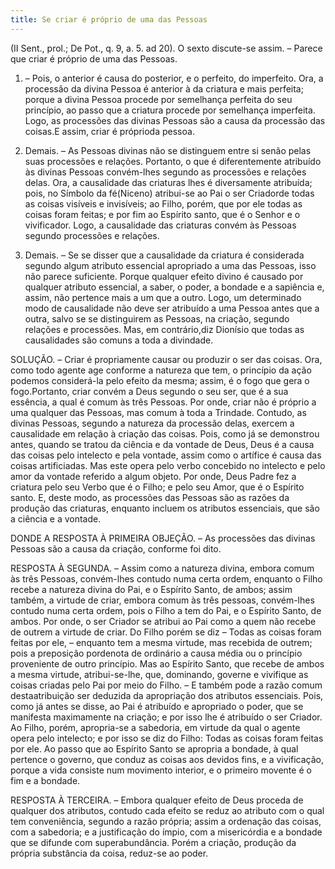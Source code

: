 ```yaml
---
title: Se criar é próprio de uma das Pessoas
---
```


(II Sent., prol.; De Pot., q. 9, a. 5. ad 20).
  O sexto discute-se assim. – Parece que criar é próprio de uma das Pessoas.  

1. – Pois, o anterior é causa do posterior, e o perfeito, do imperfeito. Ora, a processão da divina Pessoa é anterior à da criatura e mais perfeita; porque a divina Pessoa procede por semelhança perfeita do seu princípio, ao passo que a criatura procede por semelhança imperfeita. Logo, as processões das divinas Pessoas são a causa da processão das coisas.E assim, criar é próprioda pessoa.  

2. Demais. – As Pessoas divinas não se distinguem entre si senão pelas suas processões e relações. Portanto, o que é diferentemente atribuído às divinas Pessoas convém-lhes segundo as processões e relações delas. Ora, a causalidade das criaturas lhes é diversamente atribuída; pois, no Símbolo da fé(Niceno) atribui-se ao Pai o ser Criadorde todas as coisas visíveis e invisíveis; ao Filho, porém, que por ele todas as coisas foram feitas; e por fim ao Espírito santo, que é o Senhor e o vivificador. Logo, a causalidade das criaturas convém às Pessoas segundo processões e relações. 

3. Demais. – Se se disser que a causalidade da criatura é considerada segundo algum atributo essencial apropriado a uma das Pessoas, isso não parece suficiente. Porque qualquer efeito divino é causado por qualquer atributo essencial, a saber, o poder, a bondade e a sapiência e, assim, não pertence mais a um que a outro. Logo, um determinado modo de causalidade não deve ser atribuído a uma Pessoa antes que a outra, salvo se se distinguirem as Pessoas, na criação, segundo relações e processões.  Mas, em contrário,diz Dionísio que todas as causalidades são comuns a toda a divindade.  

SOLUÇÃO. – Criar é propriamente causar ou produzir o ser das coisas. Ora, como todo agente age conforme a natureza que tem, o princípio da ação podemos considerá-la pelo efeito da mesma; assim, é o fogo que gera o fogo.Portanto, criar convém a Deus segundo o seu ser, que é a sua essência, a qual é comum às três Pessoas. Por onde, criar não é próprio a uma qualquer das Pessoas, mas comum à toda a Trindade.  Contudo, as divinas Pessoas, segundo a natureza da processão delas, exercem a causalidade em relação à criação das coisas. Pois, como já se demonstrou antes, quando se tratou da ciência e da vontade de Deus, Deus é a causa das coisas pelo intelecto e pela vontade, assim como o artífice é causa das coisas artificiadas. Mas este opera pelo verbo concebido no intelecto e pelo amor da vontade referido a algum objeto. Por onde, Deus Padre fez a criatura pelo seu Verbo que é o Filho; e pelo seu Amor, que é o Espírito santo. E, deste modo, as processões das Pessoas são as razões da produção das criaturas, enquanto incluem os atributos essenciais, que são a ciência e a vontade.  

DONDE A RESPOSTA À PRIMEIRA OBJEÇÃO. – As processões das divinas Pessoas são a causa da criação, conforme foi dito.  

RESPOSTA À SEGUNDA. – Assim como a natureza divina, embora comum às três Pessoas, convém-lhes contudo numa certa ordem, enquanto o Filho recebe a natureza divina do Pai, e o Espírito Santo, de ambos; assim também, a virtude de criar, embora comum às três pessoas, convém-lhes contudo numa certa ordem, pois o Filho a tem do Pai, e o Espírito Santo, de ambos. Por onde, o ser Criador se atribui ao Pai como a quem não recebe de outrem a virtude de criar. Do Filho porém se diz – Todas as coisas foram feitas por ele, – enquanto tem a mesma virtude, mas recebida de outrem; pois a preposição pordenota de ordinário a causa média ou o princípio proveniente de outro princípio. Mas ao Espírito Santo, que recebe de ambos a mesma virtude, atribui-se-lhe, que, dominando, governe e vivifique as coisas criadas pelo Pai por meio do Filho. – E também pode a razão comum destaatribuição ser deduzida da apropriação dos atributos essenciais. Pois, como já antes se disse, ao Pai é atribuído e apropriado o poder, que se manifesta maximamente na criação; e por isso lhe é atribuído o ser Criador. Ao Filho, porém, apropria-se a sabedoria, em virtude da qual o agente opera pelo intelecto; e por isso se diz do Filho: Todas as coisas foram feitas por ele. Ao passo que ao Espírito Santo se apropria a bondade, à qual pertence o governo, que conduz as coisas aos devidos fins, e a vivificação, porque a vida consiste num movimento interior, e o primeiro movente é o fim e a bondade.  

RESPOSTA À TERCEIRA. – Embora qualquer efeito de Deus proceda de qualquer dos atributos, contudo cada efeito se reduz ao atributo com o qual tem conveniência, segundo a razão própria; assim a ordenação das coisas, com a sabedoria; e a justificação do ímpio, com a misericórdia e a bondade que se difunde com superabundância. Porém a criação, produção da própria substância da coisa, reduz-se ao poder.
